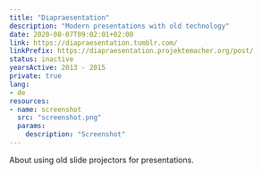 ```yaml
---
title: "Diapraesentation"
description: "Modern presentations with old technology"
date: 2020-08-07T09:02:01+02:00
link: https://diapraesentation.tumblr.com/
linkPrefix: https://diapraesentation.projektemacher.org/post/
status: inactive
yearsActive: 2013 - 2015
private: true
lang:
- de
resources:
- name: screenshot
  src: "screenshot.png"
  params:
    description: "Screenshot"
---
```

About using old slide projectors for presentations.

